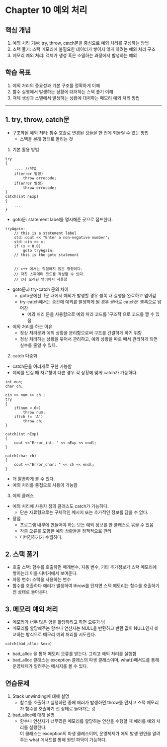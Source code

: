 # Chapter 10 예외 처리
## 핵심 개념
1. 예외 처리 기본: try, throw, catch문을 중심으로 예외 처리를 구성하는 방법
2. 스택 풀기: 스택 메모리에 불필요한 데이터가 쌓이지 않게 하려는 예외 처리 구조
3. 메모리 예외 처리: 객체가 생성 혹은 소멸하는 과정에서 발생하는 예외
## 학습 목표
1.	예외 처리의 중요성과 기본 구조를 정확하게 이해
2.	함수 실행에서 발생하는 상황에 대처하는 스택 풀기 이해
3.	객체 생성과 소멸에서 발생하는 상황에 대처하는 메모리 예외 처리 방법
--------------
   
      

## 1. try, throw, catch문
-  구조화된 예외 처리: 함수 호출로 변경된 것들을 한 번에 되돌릴 수 있는 방법
    - 스택을 본래 형태로 돌리는 것<br>
1. 기본 활용 방법
```
try
{
    .... //작업
    if(error 발생)
        throw errocode;
    if(error 발생)
        throw errocode;
}
catch(int nExp)
{
    ...
}
```
- goto문: statement label를 명시해준 곳으로 점프한다. 

```
tryAgain: 
    // this is a statement label
    std::cout << "Enter a non-negative number"; 
    std::cin >> x;
    if (x < 0.0)
        goto tryAgain;
    // this is the goto statement


    // c++ 에서는 적절하지 않은 명령이다.
    // 자칫 스파게티 코드를 작성할 수 있다.
    // c나 오래된 언어에서 사용함
```
- goto문과 try-catch 문의 차이
    * goto문에선 if문 내에서 예외가 발생할 경우 블록 내 실행을 완료하고 넘어감
    - try-catch에서는 중간에 예외를 발생하게 될 경우 곧바로 catch문 블록으로 넘어감
        - 예외 처리 문을 사용함으로 예외 처리 코드를 '구조적'으로 코드를 짤 수 있음
- 예외 처리를 하는 이유
    - 정상 처리문과 예외 상황을 분리함으로써 구조를 간결하게 하기 위함
    - 정상 처리하는 상황을 묶어서 관리하고, 예외 상황을 따로 빼서 관리하게 되면 실수를 줄일 수 있다.
   
2. catch 다중화
- catch문을 여러개로 구현 가능함
- 예외를 던질 때 자료형이 다른 경우 각 상황에 맞게 catch가 가능하다.
```
int nun;
char ch;

cin >> num >> ch ;
try
{
    if(num < 0>)
        throw num;
    if(ch != 'A')
        throw ch;
}

catch(int nExp)
{
    cout <<"Error_int: " << nExp << endl;
}

catch(char ch)
{
    cout <<"Error_char: " << ch << endl;
}
```
- 더 깔끔하게 볼 수 있다.
- 예외 처리를 중첩으로 사용이 가능함
   
   
3. 예외 클래스
- 예외 처리에 사용자 정의 클래스도 catch가 가능하다.
    - 단순 자료형으로는 구체적인 메시지 또는 추가적인 정보를 담을 수 없다.
- 장점
    -  프로그램 내부에 만들어야 하는 모든 예외 정보를 한 클래스로 묶을 수 있음
    - 각종 오류를 포함한 예외 상황들을 정책적으로 관리
    - 디버깅하기가 수월하다.
   
## 2. 스택 풀기
- 호출 스택: 함수를 호출하면 매개변수, 자동 변수, 기타 추가정보가 스택 메모리에 쌓이는데 이를 디버거에서 보여준다.
- 자동 변수: 스택을 사용하는 변수
- 함수를 호출하다 에러가 발생하여 throw를 던지면 스택 메모리는 함수를 호출하기 전 상태로 돌아온다.
   
   
## 3. 메모리 예외 처리
- 메모리가 너무 많은 양을 할당하려고 하면 오류가 남
- 메모리를 할당해주는 함수나 연산자는 NULL을 반환하고 반환 값이 NULL인지 비교하는 방식으로 메모리 예외 처리를 시도한다.
```
catch(bad_alloc &exp)
```
- bad_alloc 을 통해 메모리 오류를 받는다. 그리고 예외 처리를 실행함
- bad_alloc 클래스는 exception 클래스의 파생 클래스이며, what()메서드를 통해 운영체제가 알려주는 메시지를 볼 수 있다.
   
## 연습문제
1. Stack unwinding에 대해 설명
    - 함수를 호출하고 실행하던 중에 에러가 발생하면 throw를 던지고 스택 메모리가 함수를 호출하기 전 상태로 돌아가는 것
2. bad_alloc에 대해 설명
    - 함수나 연산자가 너무많은 메모리를 할당하는 연산을 수행할 때 에러를 예외 처리를 실행한다.<br>
    이 클래스는 exception의 파생 클래스이며, 운영체제가 예외 발생 원인을 알려주는 what 메서드를 통해 원인 파악이 가능하다.
